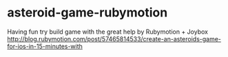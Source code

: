 asteroid-game-rubymotion
========================

Having fun try build game with the great help by Rubymotion + Joybox http://blog.rubymotion.com/post/57465814533/create-an-asteroids-game-for-ios-in-15-minutes-with
